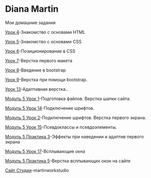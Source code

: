 

# Diana Martin 
Мои домашние задания

[Урок 4](https://dianadimartin.github.io/lesson%204/)-Знакомство с основами HTML

[Урок 5](https://dianadimartin.github.io/mod2urok5/)-Знакомство с основами CSS

[Урок 6](https://dianadimartin.github.io/lesson6/)-Позиционирование в CSS

[Урок 7](https://dianadimartin.github.io/mod_%203%20_urok_%207/)-Верстка первого макета

[Урок 8](https://dianadimartin.github.io/mod_3_urok_8/)-Введение в bootstrap

[Урок 9](https://dianadimartin.github.io/mod_3_urok_9/)-Верстка при помощи bootstrap.

[Урок 13](https://dianadimartin.github.io/mod5urok13/)-Адаптивная верстка..

[Модуль 5 Урок 1](https://dianadimartin.github.io/mod_5_praktika_1/)-Подготовка файлов. Верстка шапки сайта.

[Модуль 5 Урок 14](https://dianadimartin.github.io/mod_5_urok_14/)-Подключение шрифтов.

[Модуль 5 Урок 2](https://dianadimartin.github.io/mod_5_praktika_2/)-Подключение шрифтов. Верстка первого экрана.

[Модуль 5 Урок 15](https://dianadimartin.github.io/mod5urok15/)-Псевдоклассы и псевдоэлементы.

[Модуль 5 Практика 3](DianaDiMartin.github.io/mod_5_Praktika_3/)-Эффекты при наведении и адаптив первого экрана

[Модуль 5 Урок 17](https://dianadimartin.github.io/mod_5_urok_17/)-Всплывающие окна

[Модуль 5 Практика 5](DianaDiMartin.github.io/mod_5_Praktika_5/)-Верстка всплывающих окон на сайте 

[Сайт Студии](DianaDiMartin.github.io/wq/)-martinworkstudio



